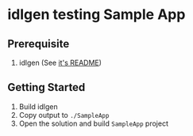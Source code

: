 # idlgen testing Sample App

## Prerequisite

1. idlgen (See [it's README](../README.md))

## Getting Started

1. Build idlgen
2. Copy output to `./SampleApp`
3. Open the solution and build `SampleApp` project
